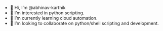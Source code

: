 - 👋 Hi, I’m @abhinav-karthik
- 👀 I’m interested in python scripting.
- 🌱 I’m currently learning cloud automation.
- 💞️ I’m looking to collaborate on python/shell scripting and development.
